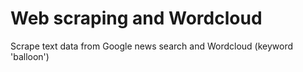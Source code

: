 # Web scraping and Wordcloud
Scrape text data from Google news search and Wordcloud (keyword 'balloon') 
